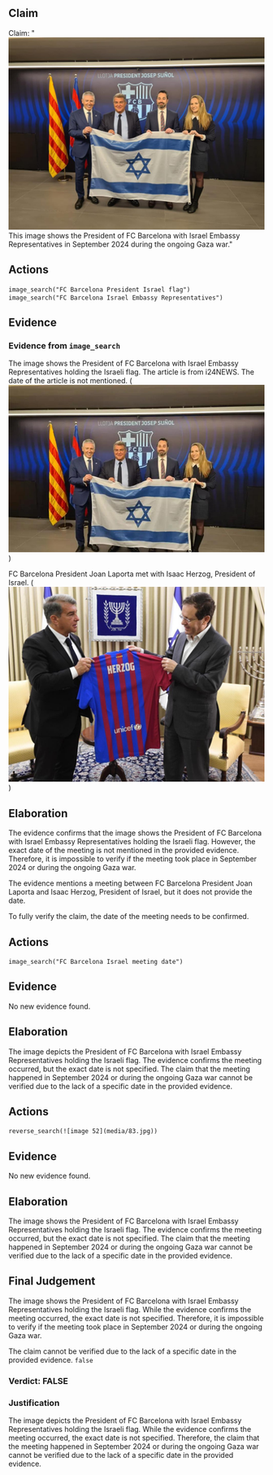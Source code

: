 ## Claim
Claim: "![image 52](media/83.jpg) This image shows the President of FC Barcelona with Israel Embassy Representatives in September 2024 during the ongoing Gaza war."

## Actions
```
image_search("FC Barcelona President Israel flag")
image_search("FC Barcelona Israel Embassy Representatives")
```

## Evidence
### Evidence from `image_search`
The image shows the President of FC Barcelona with Israel Embassy Representatives holding the Israeli flag. The article is from i24NEWS. The date of the article is not mentioned. (![image 8213](media/2025-08-29_22-25-1756506323-439510.jpg))

FC Barcelona President Joan Laporta met with Isaac Herzog, President of Israel. (![image 8214](media/2025-08-29_22-25-1756506323-723311.jpg))


## Elaboration
The evidence confirms that the image shows the President of FC Barcelona with Israel Embassy Representatives holding the Israeli flag. However, the exact date of the meeting is not mentioned in the provided evidence. Therefore, it is impossible to verify if the meeting took place in September 2024 or during the ongoing Gaza war.

The evidence mentions a meeting between FC Barcelona President Joan Laporta and Isaac Herzog, President of Israel, but it does not provide the date.

To fully verify the claim, the date of the meeting needs to be confirmed.


## Actions
```
image_search("FC Barcelona Israel meeting date")
```

## Evidence
No new evidence found.

## Elaboration
The image depicts the President of FC Barcelona with Israel Embassy Representatives holding the Israeli flag. The evidence confirms the meeting occurred, but the exact date is not specified. The claim that the meeting happened in September 2024 or during the ongoing Gaza war cannot be verified due to the lack of a specific date in the provided evidence.


## Actions
```
reverse_search(![image 52](media/83.jpg))
```

## Evidence
No new evidence found.

## Elaboration
The image shows the President of FC Barcelona with Israel Embassy Representatives holding the Israeli flag. The evidence confirms the meeting occurred, but the exact date is not specified. The claim that the meeting happened in September 2024 or during the ongoing Gaza war cannot be verified due to the lack of a specific date in the provided evidence.


## Final Judgement
The image shows the President of FC Barcelona with Israel Embassy Representatives holding the Israeli flag. While the evidence confirms the meeting occurred, the exact date is not specified. Therefore, it is impossible to verify if the meeting took place in September 2024 or during the ongoing Gaza war.

The claim cannot be verified due to the lack of a specific date in the provided evidence. `false`


### Verdict: FALSE

### Justification
The image depicts the President of FC Barcelona with Israel Embassy Representatives holding the Israeli flag. While the evidence confirms the meeting occurred, the exact date is not specified. Therefore, the claim that the meeting happened in September 2024 or during the ongoing Gaza war cannot be verified due to the lack of a specific date in the provided evidence.
